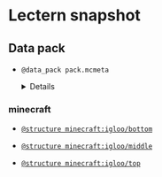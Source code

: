 # Lectern snapshot

## Data pack

- `@data_pack pack.mcmeta`

  <details>

  ```json
  {
    "pack": {
      "pack_format": 6,
      "description": ""
    }
  }
  ```

  </details>

### minecraft

- [`@structure minecraft:igloo/bottom`](bottom.nbt)

- [`@structure minecraft:igloo/middle`](middle.nbt)

- [`@structure minecraft:igloo/top`](top.nbt)
